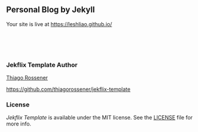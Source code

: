 ## Personal Blog by Jekyll
Your site is live at https://leshliao.github.io/
<br>
<br>
<br>
<br>
<br>
### Jekflix Template Author

[Thiago Rossener](https://rossener.com/)

https://github.com/thiagorossener/jekflix-template

### License

*Jekflix Template* is available under the MIT license. See the [LICENSE](https://github.com/thiagorossener/jekflix-template/blob/master/LICENSE) file for more info.
